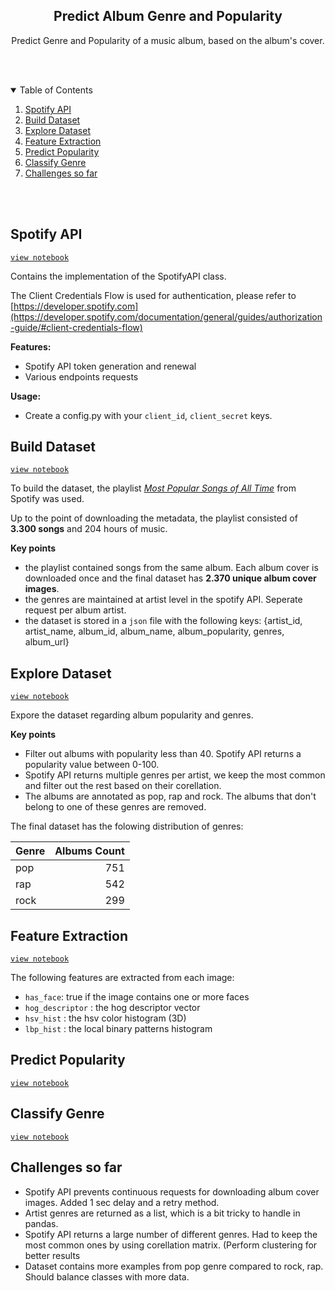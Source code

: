 <!-- PROJECT LOGO -->
<p align="center">
  <h2 align="center">Predict Album Genre and Popularity</h2>
  <p align="center">
    Predict Genre and Popularity of a music album, based on the album's cover.
  </p>
  <br>
  <br>
</p>


<!-- TABLE OF CONTENTS -->
<details open="open">
  <summary>Table of Contents</summary>
  <ol>
    <li>
      <a href="#spotify-api">Spotify API</a>
    </li>
    <li>
      <a href="#build-dataset">Build Dataset</a>
    </li>
        <li>
      <a href="#explore-dataset">Explore Dataset</a>
    </li>
     </li>
    <li>
      <a href="#feature-extraction">Feature Extraction</a>
    </li>
    <li>
      <a href="#predict-popularity">Predict Popularity</a>
    </li>
    <li>
      <a href="#classify-genre">Classify Genre</a>
    </li>
    <li>
      <a href="#challenges-so-far">Challenges so far</a>
    </li>
  </ol>
  <br>
  <br>
</details>
 
 
## Spotify API    

[`view notebook`](https://nbviewer.jupyter.org/github/bojito/ml-album-popularity/blob/main/1%20-%20Spotify%20API.ipynb)
  
Contains the implementation of the SpotifyAPI class. 

The Client Credentials Flow is used for authentication, please refer to [https://developer.spotify.com](https://developer.spotify.com/documentation/general/guides/authorization-guide/#client-credentials-flow)

**Features:**
* Spotify API token generation and renewal
* Various endpoints requests

**Usage:**
* Create a config.py with your `client_id`, `client_secret` keys.



## Build Dataset

[`view notebook`](https://nbviewer.jupyter.org/github/bojito/ml-album-popularity/blob/main/2%20-%20Build%20Dataset.ipynb)

To build the dataset, the playlist [*Most Popular Songs of All Time*](https://open.spotify.com/playlist/4o8NBsWreC3OnKePUYw0dg?si=KfEHTYmESlORo6CeDsf1bg) from Spotify was used.

Up to the point of downloading the metadata, the playlist consisted of **3.300 songs** and 204 hours of music.

**Key points**

* the playlist contained songs from the same album. Each album cover is downloaded once and the final dataset has **2.370 unique album cover images**.
* the genres are maintained at artist level in the spotify API. Seperate request per album artist.
* the dataset is stored in a `json` file with the following keys: {artist_id, artist_name, album_id, album_name, album_popularity, genres, album_url}


## Explore Dataset 

[`view notebook`](https://nbviewer.jupyter.org/github/bojito/ml-album-popularity/blob/main/3%20-%20Explore%20Dataset.ipynb)

Expore the dataset regarding album popularity and genres. 

**Key points**

* Filter out albums with popularity less than 40. Spotify API returns a popularity value between 0-100.
* Spotify API returns multiple genres per artist, we keep the most common and filter out the rest based on their corellation.
* The albums are annotated as pop, rap and rock. The albums that don't belong to one of these genres are removed. 

The final dataset has the folowing distribution of genres:

| Genre         | Albums Count      | 
| ------------- |-----------:| 
| pop           |         751| 
| rap           |         542| 
| rock          |         299| 



## Feature Extraction 

[`view notebook`](https://nbviewer.jupyter.org/github/bojito/ml-album-popularity/blob/main/4%20-%20Extract%20Features.ipynb)

The following features are extracted from each image:

* `has_face`: true if the image contains one or more faces
* `hog_descriptor` : the hog descriptor vector 
* `hsv_hist` : the hsv color histogram (3D)
* `lbp_hist` : the local binary patterns histogram

## Predict Popularity

[`view notebook`](https://nbviewer.jupyter.org/github/bojito/ml-album-popularity/blob/main/5%20-%20Predict%20Popularity.ipynb)

## Classify Genre

[`view notebook`](https://nbviewer.jupyter.org/github/bojito/ml-album-popularity/blob/main/6%20-%20Classify%20Genre.ipynb)




## Challenges so far 

* Spotify API prevents continuous requests for downloading album cover images. Added 1 sec delay and a retry method.
* Artist genres are returned as a list, which is a bit tricky to handle in pandas. 
* Spotify API returns a large number of different genres. Had to keep the most common ones by using corellation matrix. (Perform clustering for better results
* Dataset contains more examples from pop genre compared to rock, rap. Should balance classes with more data.
